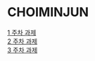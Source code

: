 # CHOIMINJUN
[1 주차 과제](https://velours1.github.io/CHOIMINJUN/first.html)<br>
[2 주차 과제](https://velours1.github.io/CHOIMINJUN/second.html)<br>
[3 주차 과제](https://velours1.github.io/CHOIMINJUN/third.html)<br>
